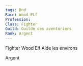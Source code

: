 ```yaml
---
tags: Dnd
Race: Wood ELf
Profession: 
Class: Fighter
Guild: Guilde des aventuriers
Rank: Argent
---
```

Fighter
Wood Elf
Aide les environs

Argent
